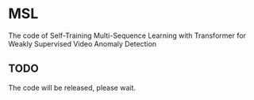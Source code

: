 # MSL
The code of Self-Training Multi-Sequence Learning with Transformer for Weakly Supervised Video Anomaly Detection

## TODO

The code will be released, please wait.

